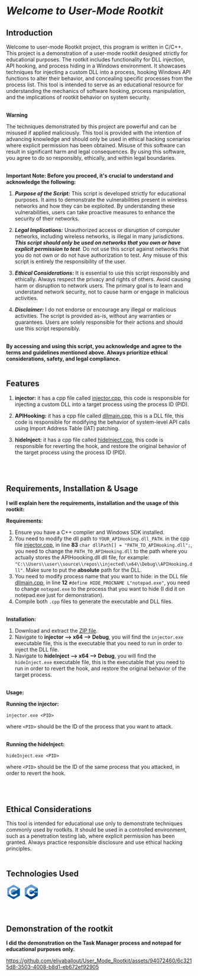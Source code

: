 # ***Welcome to User-Mode Rootkit***



## Introduction

Welcome to user-mode Rootkit project, this program is written in C/C++. <br>
This project is a demonstration of a user-mode rootkit designed strictly for educational purposes. The rootkit includes functionality for DLL injection, API hooking, and process hiding in a Windows environment. It showcases techniques for injecting a custom DLL into a process, hooking Windows API functions to alter their behavior, and concealing specific processes from the process list. This tool is intended to serve as an educational resource for understanding the mechanics of software hooking, process manipulation, and the implications of rootkit behavior on system security. <br><br>


**Warning**

The techniques demonstrated by this project are powerful and can be misused if applied maliciously. This tool is provided with the intention of advancing knowledge and should only be used in ethical hacking scenarios where explicit permission has been obtained. Misuse of this software can result in significant harm and legal consequences. By using this software, you agree to do so responsibly, ethically, and within legal boundaries.<br><br>


**Important Note: Before you proceed, it's crucial to understand and acknowledge the following:**

1. ***Purpose of the Script:*** This script is developed strictly for educational purposes. It aims to demonstrate the vulnerabilities present in wireless networks and how they can be exploited. By understanding these vulnerabilities, users can take proactive measures to enhance the security of their networks.
   
2. ***Legal Implications:*** Unauthorized access or disruption of computer networks, including wireless networks, is illegal in many jurisdictions. ***This script should only be used on networks that you own or have explicit permission to test***. Do not use this script against networks that you do not own or do not have authorization to test. Any misuse of this script is entirely the responsibility of the user.

3. ***Ethical Considerations:*** It is essential to use this script responsibly and ethically. Always respect the privacy and rights of others. Avoid causing harm or disruption to network users. The primary goal is to learn and understand network security, not to cause harm or engage in malicious activities.

4. ***Disclaimer:*** I do not endorse or encourage any illegal or malicious activities. The script is provided as-is, without any warranties or guarantees. Users are solely responsible for their actions and should use this script responsibly. <br><br>


**By accessing and using this script, you acknowledge and agree to the terms and guidelines mentioned above. Always prioritize ethical considerations, safety, and legal compliance.**
<br><br>




## Features

1. **injector:** it has a cpp file called [injector.cpp](https://github.com/eliyaballout/User_Mode_Rootkit/blob/main/injector/injector/injector.cpp), this code is responsible for injecting a custom DLL into a target process using the process ID (PID).

2. **APIHooking:** it has a cpp file called [dllmain.cpp](https://github.com/eliyaballout/User_Mode_Rootkit/blob/main/APIHooking/APIHooking/dllmain.cpp), this is a DLL file, this code is responsible for modifying the behavior of system-level API calls using Import Address Table (IAT) patching.

3. **hideInject:** it has a cpp file called [hideInject.cpp](https://github.com/eliyaballout/User_Mode_Rootkit/blob/main/hideInject/hideInject/hideInject.cpp), this code is responsible for reverting the hook, and restore the original behavior of the target process using the process ID (PID).

<br><br>




## Requirements, Installation & Usage

**I will explain here the requirements, installation and the usage of this rootkit:** <br>

**Requirements:**
1. Ensure you have a C++ compiler and Windows SDK installed.
2. You need to modify the dll path to `YOUR_APIHooking.dll_PATH`. in the cpp file [injector.cpp](https://github.com/eliyaballout/User_Mode_Rootkit/blob/main/injector/injector/injector.cpp), in line **83** `char dllPath[] = "PATH_TO_APIHooking.dll";`, you need to change the `PATH_TO_APIHooking.dll` to the path where you actually stores the APIHoooking.dll dll file, for example: `"C:\\Users\\user\\source\\repos\\injected\\x64\\Debug\\APIHooking.dll"`. Make sure to put the **absolute** path for the DLL.
3. You need to modify process name that you want to hide: in the DLL file [dllmain.cpp](https://github.com/eliyaballout/User_Mode_Rootkit/blob/main/APIHooking/APIHooking/dllmain.cpp), in line **12** `#define HIDE_PROCNAME L"notepad.exe"`, you need to change `notepad.exe` to the process that you want to hide (I did it on notepad.exe just for demonstration).
4. Compile both `.cpp` files to generate the executable and DLL files. <br><br>


**Installation:**
1. Download and extract the [ZIP file](https://github.com/eliyaballout/User_Mode_Rootkit/archive/refs/heads/main.zip).<br>
2. Navigate to **injector --> x64 --> Debug**, you will find the `injector.exe` executable file, this is the executable that you need to run in order to inject the DLL file.<br>
3. Navigate to **hideInject --> x64 --> Debug**, you will find the `hideInject.exe` executable file, this is the executable that you need to run in order to revert the hook, and restore the original behavior of the target process. <br><br>


**Usage:**

**Running the injector:**
```
injector.exe <PID>
```
where `<PID>` should be the ID of the process that you want to attack. <br><br>

**Running the hideInject:**
```
hideInject.exe <PID>
```
where `<PID>` should be the ID of the same process that you attacked, in order to revert the hook.

<br><br>




## Ethical Considerations

This tool is intended for educational use only to demonstrate techniques commonly used by rootkits. It should be used in a controlled environment, such as a penetration testing lab, where explicit permission has been granted. Always practice responsible disclosure and use ethical hacking principles.<br><br>




## Technologies Used
<img src="https://github.com/devicons/devicon/blob/master/icons/c/c-original.svg" title="c" alt="c" width="40" height="40"/>&nbsp;
<img src="https://github.com/devicons/devicon/blob/master/icons/cplusplus/cplusplus-original.svg" title="c++" alt="c++" width="40" height="40"/>&nbsp;
<br><br><br>




## Demonstration of the rootkit

**I did the demonstration on the Task Manager process and notepad for educational purposes only.**

https://github.com/eliyaballout/User_Mode_Rootkit/assets/94072460/6c3215d8-3503-4008-b8d1-eb672ef92905

<br>
